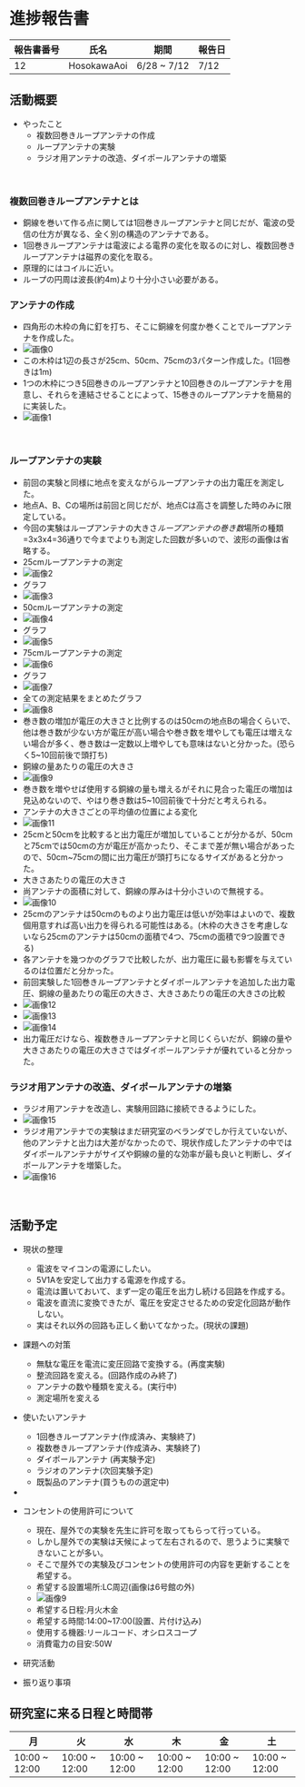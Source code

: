 # 進捗報告書

報告書番号 | 氏名   | 期間         | 報告日
----- | ---- | ---------- | ---
12    | HosokawaAoi | 6/28 ~ 7/12 | 7/12

## 活動概要

- やったこと
  - 複数回巻きループアンテナの作成
  - ループアンテナの実験
  - ラジオ用アンテナの改造、ダイポールアンテナの増築
  
<br />

### 複数回巻きループアンテナとは
  - 銅線を巻いて作る点に関しては1回巻きループアンテナと同じだが、電波の受信の仕方が異なる、全く別の構造のアンテナである。
  - 1回巻きループアンテナは電波による電界の変化を取るのに対し、複数回巻きループアンテナは磁界の変化を取る。
  - 原理的にはコイルに近い。
  - ループの円周は波長(約4m)より十分小さい必要がある。

### アンテナの作成
  - 四角形の木枠の角に釘を打ち、そこに銅線を何度か巻くことでループアンテナを作成した。
  - ![画像0](画像/画像12/画像0.jpg)
  - この木枠は1辺の長さが25cm、50cm、75cmの3パターン作成した。(1回巻きは1m)
  - 1つの木枠につき5回巻きのループアンテナと10回巻きのループアンテナを用意し、それらを連結させることによって、15巻きのループアンテナを簡易的に実装した。
  - ![画像1](画像/画像12/画像1.jpg)
<br />
  

### ループアンテナの実験
  - 前回の実験と同様に地点を変えながらループアンテナの出力電圧を測定した。
  - 地点A、B、Cの場所は前回と同じだが、地点Cは高さを調整した時のみに限定している。
  - 今回の実験はループアンテナの大きさ*ループアンテナの巻き数*場所の種類=3x3x4=36通りで今までよりも測定した回数が多いので、波形の画像は省略する。
  - 25cmループアンテナの測定
  - ![画像2](画像/画像12/画像2.jpg)
  - グラフ
  - ![画像3](画像/画像12/画像3.jpg)
  - 50cmループアンテナの測定
  - ![画像4](画像/画像12/画像4.jpg)
  - グラフ
  - ![画像5](画像/画像12/画像5.jpg)
  - 75cmループアンテナの測定
  - ![画像6](画像/画像12/画像6.jpg)
  - グラフ
  - ![画像7](画像/画像12/画像7.jpg)
  - 全ての測定結果をまとめたグラフ
  - ![画像8](画像/画像12/画像8.jpg)
  - 巻き数の増加が電圧の大きさと比例するのは50cmの地点Bの場合くらいで、他は巻き数が少ない方が電圧が高い場合や巻き数を増やしても電圧は増えない場合が多く、巻き数は一定数以上増やしても意味はないと分かった。(恐らく5~10回前後で頭打ち)
  - 銅線の量あたりの電圧の大きさ
  - ![画像9](画像/画像12/画像9.jpg)
  - 巻き数を増やせば使用する銅線の量も増えるがそれに見合った電圧の増加は見込めないので、やはり巻き数は5~10回前後で十分だと考えられる。
  - アンテナの大きさごとの平均値の位置による変化
  - ![画像11](画像/画像12/画像11.jpg)
  - 25cmと50cmを比較すると出力電圧が増加していることが分かるが、50cmと75cmでは50cmの方が電圧が高かったり、そこまで差が無い場合があったので、50cm~75cmの間に出力電圧が頭打ちになるサイズがあると分かった。
  - 大きさあたりの電圧の大きさ
  - 尚アンテナの面積に対して、銅線の厚みは十分小さいので無視する。
  - ![画像10](画像/画像12/画像10.jpg)
  - 25cmのアンテナは50cmのものより出力電圧は低いが効率はよいので、複数個用意すれば高い出力を得られる可能性はある。(木枠の大きさを考慮しないなら25cmのアンテナは50cmの面積で4つ、75cmの面積で9つ設置できる)
  - 各アンテナを幾つかのグラフで比較したが、出力電圧に最も影響を与えているのは位置だと分かった。
  - 前回実験した1回巻きループアンテナとダイポールアンテナを追加した出力電圧、銅線の量あたりの電圧の大きさ、大きさあたりの電圧の大きさの比較
  - ![画像12](画像/画像12/画像12.jpg)
  - ![画像13](画像/画像12/画像13.jpg)
  - ![画像14](画像/画像12/画像14.jpg)
  - 出力電圧だけなら、複数巻きループアンテナと同じくらいだが、銅線の量や大きさあたりの電圧の大きさではダイポールアンテナが優れていると分かった。
  
  



### ラジオ用アンテナの改造、ダイポールアンテナの増築
  - ラジオ用アンテナを改造し、実験用回路に接続できるようにした。
  - ![画像15](画像/画像12/画像15.jpg)
  - ラジオ用アンテナでの実験はまだ研究室のベランダでしか行えていないが、他のアンテナと出力は大差がなかったので、現状作成したアンテナの中ではダイポールアンテナがサイズや銅線の量的な効率が最も良いと判断し、ダイポールアンテナを増築した。
  - ![画像16](画像/画像12/画像16.jpg)
  
<br />




## 活動予定
- 現状の整理
  - 電波をマイコンの電源にしたい。
  - 5V1Aを安定して出力する電源を作成する。
  - 電流は置いておいて、まず一定の電圧を出力し続ける回路を作成する。
  - 電波を直流に変換できたが、電圧を安定させるための安定化回路が動作しない。
  - 実はそれ以外の回路も正しく動いてなかった。(現状の課題)

- 課題への対策
  - 無駄な電圧を電流に変圧回路で変換する。(再度実験)
  - 整流回路を変える。(回路作成のみ終了)
  - アンテナの数や種類を変える。(実行中)
  - 測定場所を変える

- 使いたいアンテナ
  - 1回巻きループアンテナ(作成済み、実験終了)
  - 複数巻きループアンテナ(作成済み、実験終了)
  - ダイポールアンテナ (再実験予定)
  - ラジオのアンテナ(次回実験予定)
  - 既製品のアンテナ(買うものの選定中)

- 

- コンセントの使用許可について
  - 現在、屋外での実験を先生に許可を取ってもらって行っている。
  - しかし屋外での実験は天候によって左右されるので、思うように実験できないことが多い。
  - そこで屋外での実験及びコンセントの使用許可の内容を更新することを希望する。 
  - 希望する設置場所:LC周辺(画像は6号館の外)
  - ![画像9](画像/画像11/画像11_9.jpg) 
  - 希望する日程:月火木金
  - 希望する時間:14:00~17:00(設置、片付け込み)
  - 使用する機器:リールコード、オシロスコープ
  - 消費電力の目安:50W



- 研究活動 
- 振り返り事項


## 研究室に来る日程と時間帯

月             | 火             | 水             | 木             | 金             | 土
------------- | ------------- | ------------- | ------------- | ------------- | -------------
10:00 ~ 12:00 | 10:00 ~ 12:00 | 10:00 ~ 12:00 | 10:00 ~ 12:00 | 10:00 ~ 12:00 | 10:00 ~ 12:00
